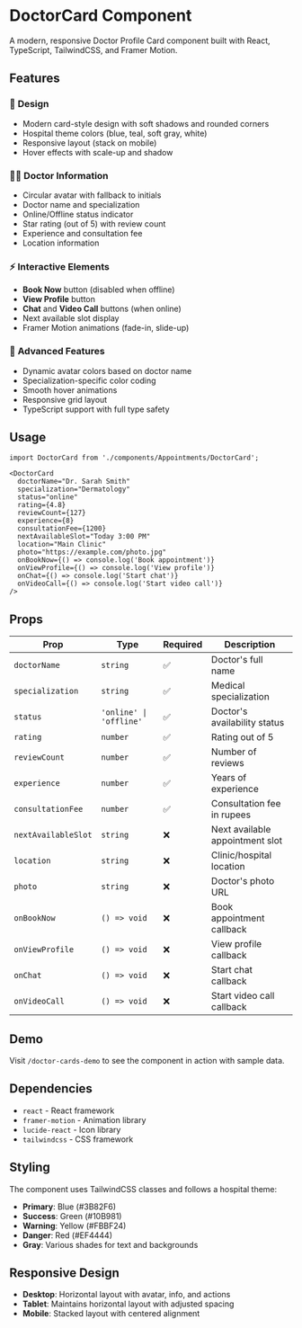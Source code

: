 # DoctorCard Component

A modern, responsive Doctor Profile Card component built with React, TypeScript, TailwindCSS, and Framer Motion.

## Features

### 🎨 **Design**
- Modern card-style design with soft shadows and rounded corners
- Hospital theme colors (blue, teal, soft gray, white)
- Responsive layout (stack on mobile)
- Hover effects with scale-up and shadow

### 👨‍⚕️ **Doctor Information**
- Circular avatar with fallback to initials
- Doctor name and specialization
- Online/Offline status indicator
- Star rating (out of 5) with review count
- Experience and consultation fee
- Location information

### ⚡ **Interactive Elements**
- **Book Now** button (disabled when offline)
- **View Profile** button
- **Chat** and **Video Call** buttons (when online)
- Next available slot display
- Framer Motion animations (fade-in, slide-up)

### 🎯 **Advanced Features**
- Dynamic avatar colors based on doctor name
- Specialization-specific color coding
- Smooth hover animations
- Responsive grid layout
- TypeScript support with full type safety

## Usage

```tsx
import DoctorCard from './components/Appointments/DoctorCard';

<DoctorCard
  doctorName="Dr. Sarah Smith"
  specialization="Dermatology"
  status="online"
  rating={4.8}
  reviewCount={127}
  experience={8}
  consultationFee={1200}
  nextAvailableSlot="Today 3:00 PM"
  location="Main Clinic"
  photo="https://example.com/photo.jpg"
  onBookNow={() => console.log('Book appointment')}
  onViewProfile={() => console.log('View profile')}
  onChat={() => console.log('Start chat')}
  onVideoCall={() => console.log('Start video call')}
/>
```

## Props

| Prop | Type | Required | Description |
|------|------|----------|-------------|
| `doctorName` | `string` | ✅ | Doctor's full name |
| `specialization` | `string` | ✅ | Medical specialization |
| `status` | `'online' \| 'offline'` | ✅ | Doctor's availability status |
| `rating` | `number` | ✅ | Rating out of 5 |
| `reviewCount` | `number` | ✅ | Number of reviews |
| `experience` | `number` | ✅ | Years of experience |
| `consultationFee` | `number` | ✅ | Consultation fee in rupees |
| `nextAvailableSlot` | `string` | ❌ | Next available appointment slot |
| `location` | `string` | ❌ | Clinic/hospital location |
| `photo` | `string` | ❌ | Doctor's photo URL |
| `onBookNow` | `() => void` | ❌ | Book appointment callback |
| `onViewProfile` | `() => void` | ❌ | View profile callback |
| `onChat` | `() => void` | ❌ | Start chat callback |
| `onVideoCall` | `() => void` | ❌ | Start video call callback |

## Demo

Visit `/doctor-cards-demo` to see the component in action with sample data.

## Dependencies

- `react` - React framework
- `framer-motion` - Animation library
- `lucide-react` - Icon library
- `tailwindcss` - CSS framework

## Styling

The component uses TailwindCSS classes and follows a hospital theme:
- **Primary**: Blue (#3B82F6)
- **Success**: Green (#10B981)
- **Warning**: Yellow (#FBBF24)
- **Danger**: Red (#EF4444)
- **Gray**: Various shades for text and backgrounds

## Responsive Design

- **Desktop**: Horizontal layout with avatar, info, and actions
- **Tablet**: Maintains horizontal layout with adjusted spacing
- **Mobile**: Stacked layout with centered alignment
